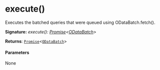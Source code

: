 # execute()

Executes the batched queries that were queued using ODataBatch.fetch().

**Signature:** _execute(): [Promise](../es6-promise/promise.md)<[ODataBatch](../sp-client-base/odatabatch.md)>_

**Returns**: [`Promise`](../es6-promise/promise.md)<[`ODataBatch`](../sp-client-base/odatabatch.md)>



#### Parameters
None


